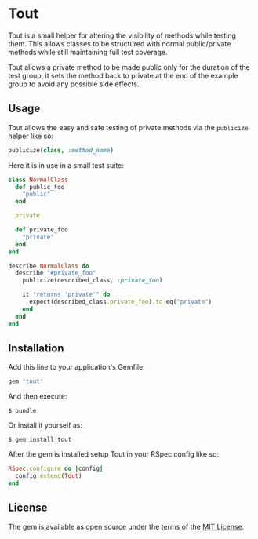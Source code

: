# Tout

Tout is a small helper for altering the visibility of methods while testing them. This allows classes to be structured with normal public/private methods while still maintaining full test coverage.

Tout allows a private method to be made public only for the duration of the test group, it sets the method back to private at the end of the example group to avoid any possible side effects.

## Usage

Tout allows the easy and safe testing of private methods via the `publicize` helper like so:

```ruby
publicize(class, :method_name)
```

Here it is in use in a small test suite:

```ruby
class NormalClass
  def public_foo
    "public"
  end

  private

  def private_foo
    "private"
  end
end

describe NormalClass do
  describe "#private_foo"
    publicize(described_class, :private_foo)

    it "returns 'private'" do
      expect(described_class.private_foo).to eq("private")
    end
  end  
end
```

## Installation

Add this line to your application's Gemfile:

```ruby
gem 'tout'
```

And then execute:

    $ bundle

Or install it yourself as:

    $ gem install tout

After the gem is installed setup Tout in your RSpec config like so:

```ruby
RSpec.configure do |config|
  config.extend(Tout)
end
```

## License

The gem is available as open source under the terms of the [MIT License](http://opensource.org/licenses/MIT).

